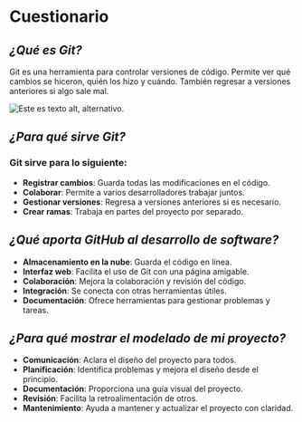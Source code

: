 # Cuestionario
## *¿Qué es Git?*

Git es una herramienta para controlar versiones de código. Permite ver qué cambios se hiceron, quién los hizo y cuándo. También regresar a versiones anteriores si algo sale mal.

![Este es texto alt, alternativo.](https://blog.desafiolatam.com/wp-content/uploads/2023/04/Diferencias-entre-Git-y-Github.png "Esta es una imagen de muestra.")


## *¿Para qué sirve Git?*
### Git sirve para lo siguiente:
* **Registrar cambios**: Guarda todas las modificaciones en el código.
* **Colaborar**: Permite a varios desarrolladores trabajar juntos.
* **Gestionar versiones**: Regresa a versiones anteriores si es necesario.
* **Crear ramas**: Trabaja en partes del proyecto por separado.

## *¿Qué aporta GitHub al desarrollo de software?*

* **Almacenamiento en la nube**: Guarda el código en línea.
* **Interfaz web**: Facilita el uso de Git con una página amigable.
* **Colaboración**: Mejora la colaboración y revisión del código.
* **Integración**: Se conecta con otras herramientas útiles.
* **Documentación**: Ofrece herramientas para gestionar problemas y tareas.

## *¿Para qué mostrar el modelado de mi proyecto?*

* **Comunicación**: Aclara el diseño del proyecto para todos.
* **Planificación**: Identifica problemas y mejora el diseño desde el principio.
* **Documentación**: Proporciona una guía visual del proyecto.
* **Revisión**: Facilita la retroalimentación de otros.
* **Mantenimiento**: Ayuda a mantener y actualizar el proyecto con claridad.
